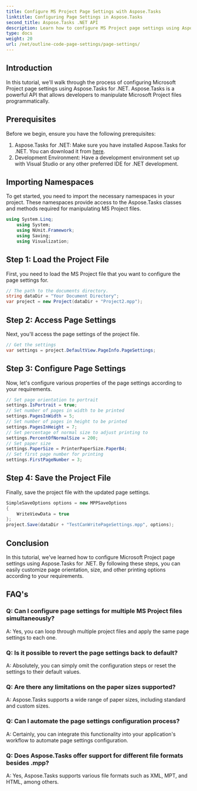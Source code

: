 ```yaml
---
title: Configure MS Project Page Settings with Aspose.Tasks
linktitle: Configuring Page Settings in Aspose.Tasks
second_title: Aspose.Tasks .NET API
description: Learn how to configure MS Project page settings using Aspose.Tasks for .NET. Customize orientation, size, and more with simple steps.
type: docs
weight: 20
url: /net/outline-code-page-settings/page-settings/
---
```

## Introduction
In this tutorial, we'll walk through the process of configuring Microsoft Project page settings using Aspose.Tasks for .NET. Aspose.Tasks is a powerful API that allows developers to manipulate Microsoft Project files programmatically.
## Prerequisites
Before we begin, ensure you have the following prerequisites:
1. Aspose.Tasks for .NET: Make sure you have installed Aspose.Tasks for .NET. You can download it from [here](https://releases.aspose.com/tasks/net/).
2. Development Environment: Have a development environment set up with Visual Studio or any other preferred IDE for .NET development.

## Importing Namespaces
To get started, you need to import the necessary namespaces in your project. These namespaces provide access to the Aspose.Tasks classes and methods required for manipulating MS Project files.
```csharp
using System.Linq;
    using System;
    using NUnit.Framework;
    using Saving;
    using Visualization;
```
## Step 1: Load the Project File
First, you need to load the MS Project file that you want to configure the page settings for.
```csharp
// The path to the documents directory.
string dataDir = "Your Document Directory";
var project = new Project(dataDir + "Project2.mpp");
```
## Step 2: Access Page Settings
Next, you'll access the page settings of the project file.
```csharp
// Get the settings
var settings = project.DefaultView.PageInfo.PageSettings;
```
## Step 3: Configure Page Settings
Now, let's configure various properties of the page settings according to your requirements.
```csharp
// Set page orientation to portrait
settings.IsPortrait = true;
// Set number of pages in width to be printed
settings.PagesInWidth = 5;
// Set number of pages in height to be printed
settings.PagesInHeight = 7;
// Set percentage of normal size to adjust printing to
settings.PercentOfNormalSize = 200;
// Set paper size
settings.PaperSize = PrinterPaperSize.PaperB4;
// Set first page number for printing
settings.FirstPageNumber = 3;
```
## Step 4: Save the Project File
Finally, save the project file with the updated page settings.
```csharp
SimpleSaveOptions options = new MPPSaveOptions
{
    WriteViewData = true
};
project.Save(dataDir + "TestCanWritePageSettings.mpp", options);
```

## Conclusion
In this tutorial, we've learned how to configure Microsoft Project page settings using Aspose.Tasks for .NET. By following these steps, you can easily customize page orientation, size, and other printing options according to your requirements.

## FAQ's
### Q: Can I configure page settings for multiple MS Project files simultaneously?
A: Yes, you can loop through multiple project files and apply the same page settings to each one.
### Q: Is it possible to revert the page settings back to default?
A: Absolutely, you can simply omit the configuration steps or reset the settings to their default values.
### Q: Are there any limitations on the paper sizes supported?
A: Aspose.Tasks supports a wide range of paper sizes, including standard and custom sizes.
### Q: Can I automate the page settings configuration process?
A: Certainly, you can integrate this functionality into your application's workflow to automate page settings configuration.
### Q: Does Aspose.Tasks offer support for different file formats besides .mpp?
A: Yes, Aspose.Tasks supports various file formats such as XML, MPT, and HTML, among others.
